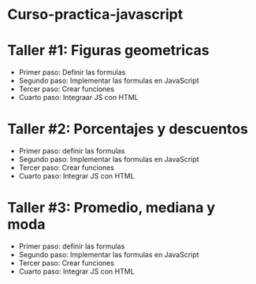 # Curso-practica-javascript

# Taller #1: Figuras geometricas

- Primer paso: Definir las formulas
- Segundo paso: Implementar las formulas en JavaScript
- Tercer paso: Crear funciones
- Cuarto paso: Integraar JS con HTML

# Taller #2: Porcentajes y descuentos

- Primer paso: definir las formulas
- Segundo paso: Implementar las formulas en JavaScript
- Tercer paso: Crear funciones
- Cuarto paso: Integrar JS con HTML

# Taller #3: Promedio, mediana y moda

- Primer paso: definir las formulas
- Segundo paso: Implementar las formulas en JavaScript
- Tercer paso: Crear funciones
- Cuarto paso: Integrar JS con HTML